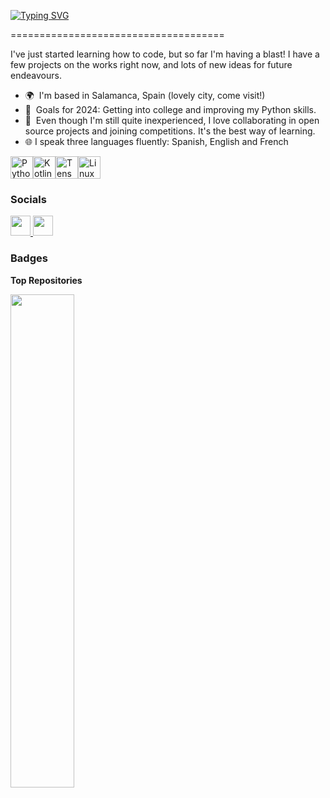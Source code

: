 [![Typing SVG](https://readme-typing-svg.herokuapp.com?font=Sixtyfour&pause=1000&color=B83FF7&random=false&width=435&lines=%C2%A1Hey+there!+I'm+Spectra )](https://git.io/typing-svg)

=====================================

I've just started learning how to code, but so far I'm having a blast! I have a few projects on the works right now, and lots of new ideas for future endeavours.

*   🌍  I'm based in Salamanca, Spain (lovely city, come visit!)
*   🥅  Goals for 2024: Getting into college and improving my Python skills.
*   🤝  Even though I'm still quite inexperienced, I love collaborating in open source projects and joining competitions. It's the best way of learning.
*   🌐  I speak three languages fluently: Spanish, English and French


<p align="left">
<a href="https://www.python.org/" target="_blank" rel="noreferrer"><img src="https://raw.githubusercontent.com/danielcranney/readme-generator/main/public/icons/skills/python-colored.svg" width="36" height="36" alt="Python" /></a><a href="https://kotlinlang.org/" target="_blank" rel="noreferrer"><img src="https://raw.githubusercontent.com/danielcranney/readme-generator/main/public/icons/skills/kotlin-colored.svg" width="36" height="36" alt="Kotlin" /></a><a href="https://www.tensorflow.org/" target="_blank" rel="noreferrer"><img src="https://raw.githubusercontent.com/danielcranney/readme-generator/main/public/icons/skills/tensorflow-colored.svg" width="36" height="36" alt="TensorFlow" /></a><a href="https://www.linux.org" target="_blank" rel="noreferrer"><img src="https://raw.githubusercontent.com/danielcranney/readme-generator/main/public/icons/skills/linux-colored.svg" width="36" height="36" alt="Linux" /></a>


### Socials

<p align="left"> <a href="https://www.github.com/Spectra823" target="_blank" rel="noreferrer"> <picture> <source media="(prefers-color-scheme: dark)" srcset="https://raw.githubusercontent.com/danielcranney/readme-generator/main/public/icons/socials/github-dark.svg" /> <source media="(prefers-color-scheme: light)" srcset="https://raw.githubusercontent.com/danielcranney/readme-generator/main/public/icons/socials/github.svg" /> <img src="https://raw.githubusercontent.com/danielcranney/readme-generator/main/public/icons/socials/github.svg" width="32" height="32" /> </picture> </a> <a href="http://www.instagram.com/carlaa_mvz" target="_blank" rel="noreferrer"> <picture> <source media="(prefers-color-scheme: dark)" srcset="undefined" /> <source media="(prefers-color-scheme: light)" srcset="https://raw.githubusercontent.com/danielcranney/readme-generator/main/public/icons/socials/instagram.svg" /> <img src="https://raw.githubusercontent.com/danielcranney/readme-generator/main/public/icons/socials/instagram.svg" width="32" height="32" /> </picture> </a></p>

### Badges

<b>Top Repositories</b>

<div width="100%" align="center"><a href="https://github.com/Spectra823/MelAdvisor" align="left"><img align="left" width="45%" src="https://github-readme-stats.vercel.app/api/pin/?username=Spectra823&repo=MelAdvisor&title_color=6366f1&text_color=ffffff&icon_color=a855f7&bg_color=181824&hide_border=true&locale=en" /></a></div><br /><br /><br /><br /><br /><br /><br />
